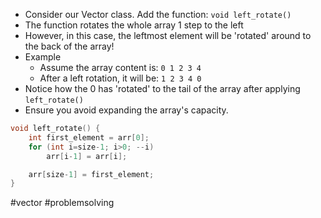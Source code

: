 - Consider our Vector class. Add the function: `void left_rotate()`
- The function rotates the whole array 1 step to the left
- However, in this case, the leftmost element will be 'rotated' around to the back of the array!
- Example
	- Assume the array content is: `0 1 2 3 4`
	- After a left rotation, it will be: `1 2 3 4 0`
- Notice how the 0 has 'rotated' to the tail of the array after applying `left_rotate()`
- Ensure you avoid expanding the array's capacity.

```cpp title:solution fold
void left_rotate() {
	int first_element = arr[0];
	for (int i=size-1; i>0; --i)
		arr[i-1] = arr[i];

	arr[size-1] = first_element;
}
```

#vector #problemsolving